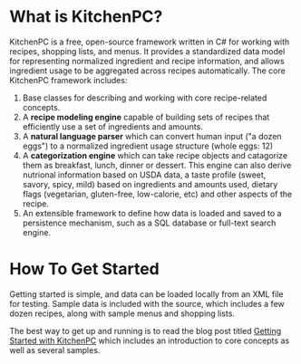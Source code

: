 What is KitchenPC?
====

KitchenPC is a free, open-source framework written in C# for working with recipes, shopping lists, and menus.  It provides a standardized data model for representing normalized ingredient and recipe information, and allows ingredient usage to be aggregated across recipes automatically.  The core KitchenPC framework includes:

1. Base classes for describing and working with core recipe-related concepts.
2. A **recipe modeling engine** capable of building sets of recipes that efficiently use a set of ingredients and amounts.
3. A **natural language parser** which can convert human input ("a dozen eggs") to a normalized ingredient usage structure (whole eggs: 12)
4. A **categorization engine** which can take recipe objects and catagorize them as breakfast, lunch, dinner or dessert.  This engine can also derive nutrional information based on USDA data, a taste profile (sweet, savory, spicy, mild) based on ingredients and amounts used, dietary flags (vegetarian, gluten-free, low-calorie, etc) and other aspects of the recipe.
5. An extensible framework to define how data is loaded and saved to a persistence mechanism, such as a SQL database or full-text search engine.

How To Get Started
====

Getting started is simple, and data can be loaded locally from an XML file for testing.  Sample data is included with the source, which includes a few dozen recipes, along with sample menus and shopping lists.

The best way to get up and running is to read the blog post titled [Getting Started with KitchenPC](http://blog.kitchenpc.com/2014/02/10/getting-started-with-kitchenpc/) which includes an introduction to core concepts as well as several samples.
